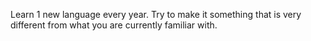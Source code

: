 Learn 1 new language every year. Try to make it something that is very different from what you are currently familiar with.
